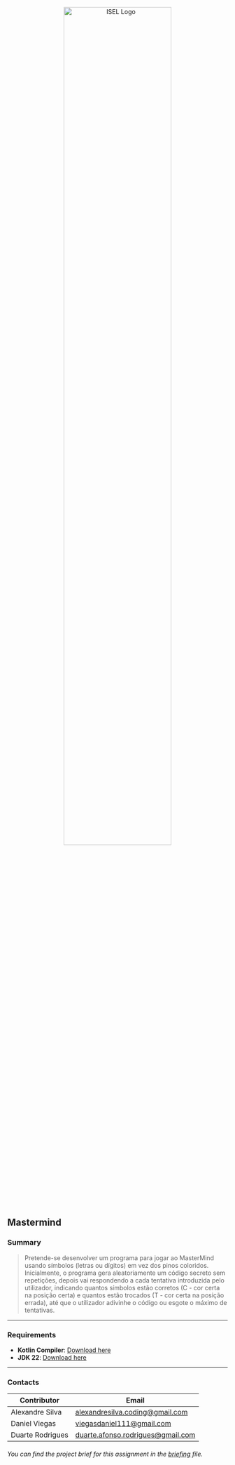 <p align="center">
  <img src="https://www.isel.pt/sites/default/files/001_imagens_isel/Logotipos/logo_ISEL_principal_RGB_PNG.png" alt="ISEL Logo" width="70%">
</p>



## Mastermind

### Summary
> Pretende-se desenvolver um programa para jogar ao MasterMind usando símbolos (letras ou dígitos) em vez dos
pinos coloridos.
Inicialmente, o programa gera aleatoriamente um código secreto sem repetições, depois vai respondendo a cada
tentativa introduzida pelo utilizador, indicando quantos símbolos estão corretos (C - cor certa na posição certa) e
quantos estão trocados (T - cor certa na posição errada), até que o utilizador adivinhe o código ou esgote o
máximo de tentativas.

---

### **Requirements**
- **Kotlin Compiler**: [Download here](https://kotlinlang.org/docs/command-line.html)
- **JDK 22**: [Download here](https://www.oracle.com/java/technologies/javase/jdk22-archive-downloads.html)

---

### Contacts

| Contributor        | Email                      |
|--------------------|----------------------------|
| Alexandre Silva    | alexandresilva.coding@gmail.com     |
| Daniel Viegas      | viegasdaniel111@gmail.com       |
| Duarte Rodrigues   | duarte.afonso.rodrigues@gmail.com    |

###### You can find the project brief for this assignment in the [briefing](docs/assignment.pdf) file.

